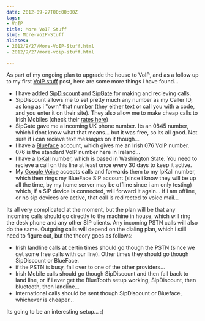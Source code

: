 ```yaml
---
date: 2012-09-27T00:00:00Z
tags:
- VoIP
title: More VoIP Stuff
slug: More-VoIP-Stuff
aliases:
- 2012/9/27/More-VoIP-Stuff.html
- 2012/9/27/more-voip-stuff.html

---
```

 
 

As part of my ongoing plan to upgrade the house to VoIP, and as a follow up to my first [VoIP stuff][1] post, here are some more things i have found...

* I have added [SipDiscount][2] and [SipGate][3] for making and recieving calls.
* SipDiscount allows me to set pretty much any number as my Caller ID, as long as i "own" that number (they either text or call you with a code, and you enter it on their site). They also allow me to make cheap calls to Irish Mobiles (check their [rates here][4])
* SipGate gave me a incoming UK phone number. Its an 0845 number, which I dont know what that means... but it was free, so its all good. Not sure if i can recieve text messages on it though...
* I have a [Blueface][5] account, which gives me an Irish 076 VoIP number. 076 is the standard VoIP number here in Ireland...
* I have a [IpKall][6] number, which is based in Washington State. You need to recieve a call on this line at least once every 30 days to keep it active.
* My [Google Voice][7] accepts calls and forwards them to my IpKall number, which then rings my BlueFace SIP account (since i know they will be up all the time, by my home server may be offline since i am only testing) which, if a SIP device is connected, will forward it again... if i am offline, or no sip devices are active, that call is redirected to voice mail...

Its all very complicated at the moment, but the plan will be that any incoming calls should go directly to the machine in house, which will ring the desk phone and any other SIP clients. Any incoming PSTN calls will also do the same. Outgoing calls will depend on the dialing plan, which i still need to figure out, but the theory goes as follows:

* Irish landline calls at certin times should go though the PSTN (since we get some free calls with our line). Other times they should go though SipDiscount or BlueFace.
* if the PSTN is busy, fall over to one of the other providers...
* Irish Mobile calls should go though SipDiscount and then fall back to land line, or if i ever get the BlueTooth setup working, SipDiscount, then bluetooth, then landline...
* International calls should be sent though SipDiscount or Blueface, whichever is cheaper...

Its going to be an interesting setup... :)

[1]:http://tiernanotoole.ie/2012/09/11/VOIP-Stuff.html
[2]:http://www.sipdiscount.com
[3]:http://www.sipgate.co.uk
[4]:http://www.sipdiscount.com/rates
[5]:http://www.blueface.ie
[6]:http://www.ipkall.com/
[7]:http://voice.google.com/